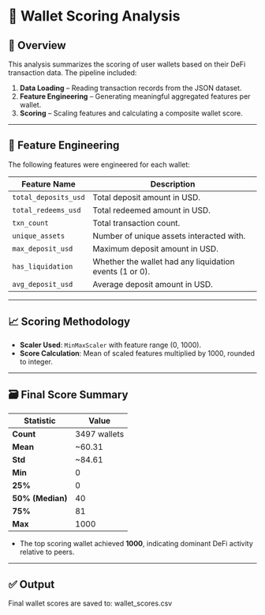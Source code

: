 # 📝 Wallet Scoring Analysis

## 📌 Overview

This analysis summarizes the scoring of user wallets based on their DeFi transaction data. The pipeline included:

1. **Data Loading** – Reading transaction records from the JSON dataset.
2. **Feature Engineering** – Generating meaningful aggregated features per wallet.
3. **Scoring** – Scaling features and calculating a composite wallet score.

---

## 🔧 Feature Engineering

The following features were engineered for each wallet:

| Feature Name          | Description |
|------------------------|-------------|
| `total_deposits_usd`  | Total deposit amount in USD. |
| `total_redeems_usd`   | Total redeemed amount in USD. |
| `txn_count`           | Total transaction count. |
| `unique_assets`       | Number of unique assets interacted with. |
| `max_deposit_usd`     | Maximum deposit amount in USD. |
| `has_liquidation`     | Whether the wallet had any liquidation events (1 or 0). |
| `avg_deposit_usd`     | Average deposit amount in USD. |

---

## 📈 Scoring Methodology

- **Scaler Used**: `MinMaxScaler` with feature range (0, 1000).
- **Score Calculation**: Mean of scaled features multiplied by 1000, rounded to integer.

---

## 🗃️ Final Score Summary

| Statistic | Value |
|-----------|-------|
| **Count** | 3497 wallets |
| **Mean** | ~60.31 |
| **Std** | ~84.61 |
| **Min** | 0 |
| **25%** | 0 |
| **50% (Median)** | 40 |
| **75%** | 81 |
| **Max** | 1000 |

- The top scoring wallet achieved **1000**, indicating dominant DeFi activity relative to peers.

---

## ✅ Output

Final wallet scores are saved to: wallet_scores.csv